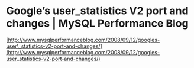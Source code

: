 <!--
id: 50267587
link: http://tumblr.atmos.org/post/50267587/googles-user-statistics-v2-port-and-changes-mysql
slug: googles-user-statistics-v2-port-and-changes-mysql
date: Mon Sep 15 2008 09:48:53 GMT-0700 (PDT)
publish: 2008-09-015
tags: 
title:   Google’s user_statistics V2 port and changes | MySQL Performance Blog
-->


  Google’s user_statistics V2 port and changes | MySQL Performance Blog
=======================================================================

[http://www.mysqlperformanceblog.com/2008/09/12/googles-user\_statistics-v2-port-and-changes/](http://www.mysqlperformanceblog.com/2008/09/12/googles-user_statistics-v2-port-and-changes/)

